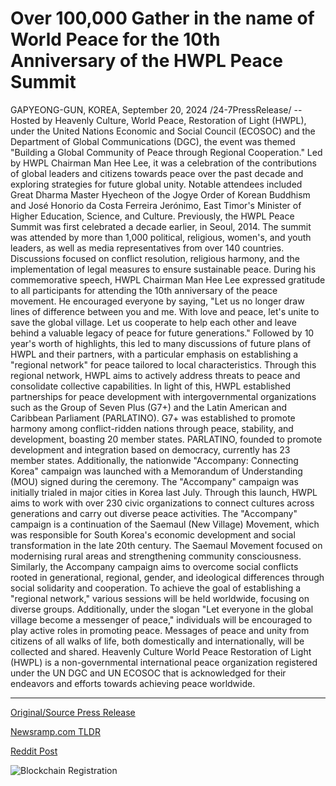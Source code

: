 # Over 100,000 Gather in the name of World Peace for the 10th Anniversary of the HWPL Peace Summit

GAPYEONG-GUN, KOREA, September 20, 2024 /24-7PressRelease/ -- Hosted by Heavenly Culture, World Peace, Restoration of Light (HWPL), under the United Nations Economic and Social Council (ECOSOC) and the Department of Global Communications (DGC), the event was themed "Building a Global Community of Peace through Regional Cooperation." Led by HWPL Chairman Man Hee Lee, it was a celebration of the contributions of global leaders and citizens towards peace over the past decade and exploring strategies for future global unity. Notable attendees included Great Dharma Master Hyecheon of the Jogye Order of Korean Buddhism and José Honorio da Costa Ferreira Jerónimo, East Timor's Minister of Higher Education, Science, and Culture.  Previously, the HWPL Peace Summit was first celebrated a decade earlier, in Seoul, 2014. The summit was attended by more than 1,000 political, religious, women's, and youth leaders, as well as media representatives from over 140 countries. Discussions focused on conflict resolution, religious harmony, and the implementation of legal measures to ensure sustainable peace.  During his commemorative speech, HWPL Chairman Man Hee Lee expressed gratitude to all participants for attending the 10th anniversary of the peace movement. He encouraged everyone by saying, "Let us no longer draw lines of difference between you and me. With love and peace, let's unite to save the global village. Let us cooperate to help each other and leave behind a valuable legacy of peace for future generations."   Followed by 10 year's worth of highlights, this led to many discussions of future plans of HWPL and their partners, with a particular emphasis on establishing a "regional network" for peace tailored to local characteristics. Through this regional network, HWPL aims to actively address threats to peace and consolidate collective capabilities.  In light of this, HWPL established partnerships for peace development with intergovernmental organizations such as the Group of Seven Plus (G7+) and the Latin American and Caribbean Parliament (PARLATINO). G7+ was established to promote harmony among conflict-ridden nations through peace, stability, and development, boasting 20 member states. PARLATINO, founded to promote development and integration based on democracy, currently has 23 member states.  Additionally, the nationwide "Accompany: Connecting Korea" campaign was launched with a Memorandum of Understanding (MOU) signed during the ceremony. The "Accompany" campaign was initially trialed in major cities in Korea last July. Through this launch, HWPL aims to work with over 230 civic organizations to connect cultures across generations and carry out diverse peace activities.  The "Accompany" campaign is a continuation of the Saemaul (New Village) Movement, which was responsible for South Korea's economic development and social transformation in the late 20th century. The Saemaul Movement focused on modernising rural areas and strengthening community consciousness. Similarly, the Accompany campaign aims to overcome social conflicts rooted in generational, regional, gender, and ideological differences through social solidarity and cooperation.  To achieve the goal of establishing a "regional network," various sessions will be held worldwide, focusing on diverse groups. Additionally, under the slogan "Let everyone in the global village become a messenger of peace," individuals will be encouraged to play active roles in promoting peace. Messages of peace and unity from citizens of all walks of life, both domestically and internationally, will be collected and shared.  Heavenly Culture World Peace Restoration of Light (HWPL) is a non-governmental international peace organization registered under the UN DGC and UN ECOSOC that is acknowledged for their endeavors and efforts towards achieving peace worldwide. 

---

[Original/Source Press Release](https://www.24-7pressrelease.com/press-release/514484/over-100000-gather-in-the-name-of-world-peace-for-the-10th-anniversary-of-the-hwpl-peace-summit)
                    

[Newsramp.com TLDR](None) 



[Reddit Post](https://www.reddit.com/r/newsramp/comments/1fmbqt1/hwpl_peace_summit_marks_10th_anniversary_with/) 



![Blockchain Registration](https://cdn.newsramp.app/24-7PressRelease/qrcode/249/20/maskT_eZ.webp)